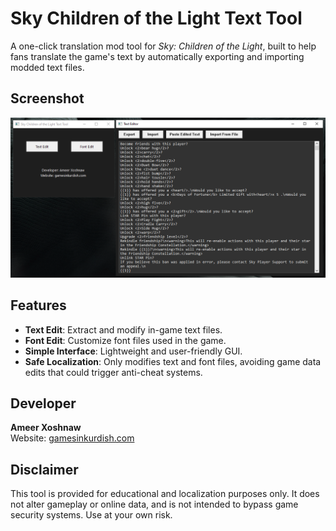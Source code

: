# Sky Children of the Light Text Tool

A one-click translation mod tool for *Sky: Children of the Light*, built to help fans translate the game's text by automatically exporting and importing modded text files.

## Screenshot

![Screenshot of Sky Children of the Light Text Tool](assets/screenshot.png)

## Features

- **Text Edit**: Extract and modify in-game text files.
- **Font Edit**: Customize font files used in the game.
- **Simple Interface**: Lightweight and user-friendly GUI.
- **Safe Localization**: Only modifies text and font files, avoiding game data edits that could trigger anti-cheat systems.

## Developer

**Ameer Xoshnaw**  
Website: [gamesinkurdish.com](https://gamesinkurdish.com)

## Disclaimer

This tool is provided for educational and localization purposes only. It does not alter gameplay or online data, and is not intended to bypass game security systems. Use at your own risk.
